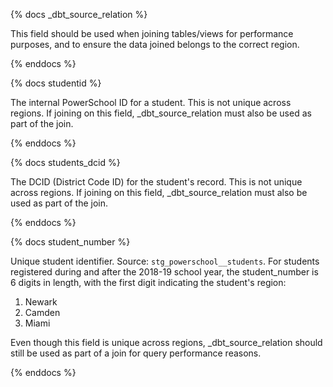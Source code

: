 {% docs _dbt_source_relation %}

This field should be used when joining tables/views for performance purposes,
and to ensure the data joined belongs to the correct region.

{% enddocs %}

{% docs studentid %}

The internal PowerSchool ID for a student. This is not unique across regions. If
joining on this field, \_dbt_source_relation must also be used as part of the
join.

{% enddocs %}

{% docs students_dcid %}

The DCID (District Code ID) for the student's record. This is not unique across
regions. If joining on this field, \_dbt_source_relation must also be used as
part of the join.

{% enddocs %}

{% docs student_number %}

Unique student identifier. Source: `stg_powerschool__students`. For students
registered during and after the 2018-19 school year, the student_number is 6
digits in length, with the first digit indicating the student's region:

1. Newark
2. Camden
3. Miami

Even though this field is unique across regions, \_dbt_source_relation should
still be used as part of a join for query performance reasons.

{% enddocs %}
